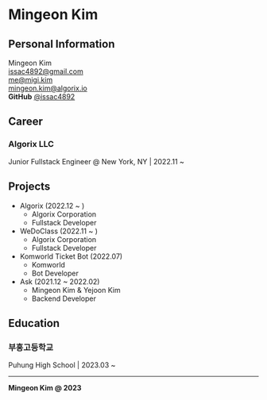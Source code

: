 # Mingeon Kim

## Personal Information

Mingeon Kim\
[issac4892@gmail.com](mailto:issac4892@gmail.com)\
[me@migi.kim](mailto:me@migi.kim)\
[mingeon.kim@algorix.io](https://www.notion.so/Mingeon-Kim-7814e25964804f9cbef460a38f081533)\
**GitHub** [@issac4892](https://github.com/issac4892)

## Career
### Algorix LLC

Junior Fullstack Engineer @ New York, NY \| 2022.11 ~

## Projects

- Algorix (2022.12 ~ )
  - Algorix Corporation
  - Fullstack Developer
- WeDoClass (2022.11 ~ )
  - Algorix Corporation
  - Fullstack Developer
- Komworld Ticket Bot (2022.07)
  - Komworld
  - Bot Developer
- Ask (2021.12 ~ 2022.02)
  - Mingeon Kim & Yejoon Kim
  - Backend Developer

## Education

### 부흥고등학교
Puhung High School \| 2023.03 ~

---
**Mingeon Kim @ 2023**
